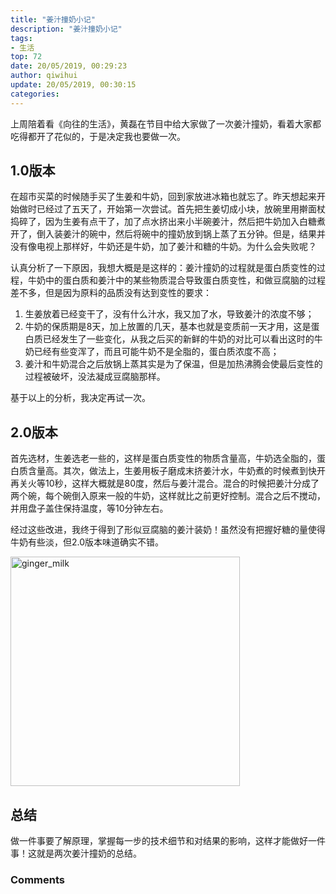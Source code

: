 ```yaml
---
title: "姜汁撞奶小记"
description: "姜汁撞奶小记"
tags: 
- 生活
top: 72
date: 20/05/2019, 00:29:23
author: qiwihui
update: 20/05/2019, 00:30:15
categories: 
---
```


上周陪着看《向往的生活》，黄磊在节目中给大家做了一次姜汁撞奶，看着大家都吃得都开了花似的，于是决定我也要做一次。

## 1.0版本

在超市买菜的时候随手买了生姜和牛奶，回到家放进冰箱也就忘了。昨天想起来开始做时已经过了五天了，开始第一次尝试。首先把生姜切成小块，放碗里用擀面杖捣碎了，因为生姜有点干了，加了点水挤出来小半碗姜汁，然后把牛奶加入白糖煮开了，倒入装姜汁的碗中，然后将碗中的撞奶放到锅上蒸了五分钟。但是，结果并没有像电视上那样好，牛奶还是牛奶，加了姜汁和糖的牛奶。为什么会失败呢？

认真分析了一下原因，我想大概是是这样的：姜汁撞奶的过程就是蛋白质变性的过程，牛奶中的蛋白质和姜汁中的某些物质混合导致蛋白质变性，和做豆腐脑的过程差不多，但是因为原料的品质没有达到变性的要求：
1. 生姜放着已经变干了，没有什么汁水，我又加了水，导致姜汁的浓度不够；
2. 牛奶的保质期是8天，加上放置的几天，基本也就是变质前一天才用，这是蛋白质已经发生了一些变化，从我之后买的新鲜的牛奶的对比可以看出这时的牛奶已经有些变浑了，而且可能牛奶不是全脂的，蛋白质浓度不高；
3. 姜汁和牛奶混合之后放锅上蒸其实是为了保温，但是加热沸腾会使最后变性的过程被破坏，没法凝成豆腐脑那样。

基于以上的分析，我决定再试一次。

<!--more-->

## 2.0版本

首先选材，生姜选老一些的，这样是蛋白质变性的物质含量高，牛奶选全脂的，蛋白质含量高。其次，做法上，生姜用板子磨成末挤姜汁水，牛奶煮的时候煮到快开再关火等10秒，这样大概就是80度，然后与姜汁混合。混合的时候把姜汁分成了两个碗，每个碗倒入原来一般的牛奶，这样就比之前更好控制。混合之后不搅动，并用盘子盖住保持温度，等10分钟左右。

经过这些改进，我终于得到了形似豆腐脑的姜汁装奶！虽然没有把握好糖的量使得牛奶有些淡，但2.0版本味道确实不错。

<img width="367" alt="ginger_milk" src="https://user-images.githubusercontent.com/3297411/57985140-3ab2f300-7a96-11e9-887a-a5ffed954da9.png">

## 总结

做一件事要了解原理，掌握每一步的技术细节和对结果的影响，这样才能做好一件事！这就是两次姜汁撞奶的总结。


### Comments

